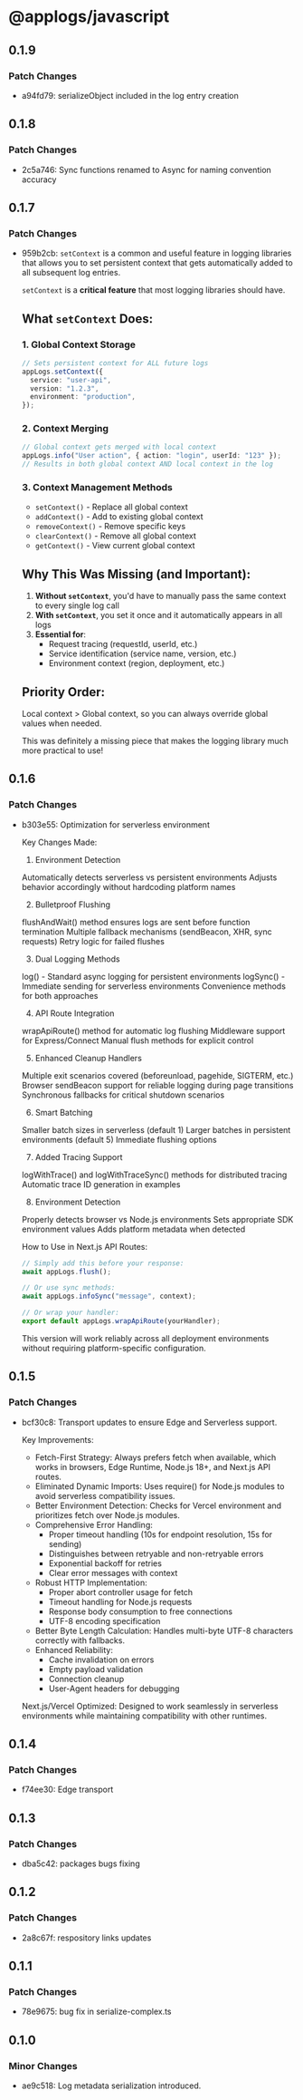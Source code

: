 # @applogs/javascript

## 0.1.9

### Patch Changes

- a94fd79: serializeObject included in the log entry creation

## 0.1.8

### Patch Changes

- 2c5a746: Sync functions renamed to Async for naming convention accuracy

## 0.1.7

### Patch Changes

- 959b2cb: `setContext` is a common and useful feature in logging libraries that allows you to set persistent context that gets automatically added to all subsequent log entries.

  `setContext` is a **critical feature** that most logging libraries should have.

  ## What `setContext` Does:

  ### 1. **Global Context Storage**

  ```typescript
  // Sets persistent context for ALL future logs
  appLogs.setContext({
    service: "user-api",
    version: "1.2.3",
    environment: "production",
  });
  ```

  ### 2. **Context Merging**

  ```typescript
  // Global context gets merged with local context
  appLogs.info("User action", { action: "login", userId: "123" });
  // Results in both global context AND local context in the log
  ```

  ### 3. **Context Management Methods**

  - `setContext()` - Replace all global context
  - `addContext()` - Add to existing global context
  - `removeContext()` - Remove specific keys
  - `clearContext()` - Remove all global context
  - `getContext()` - View current global context

  ## Why This Was Missing (and Important):

  1. **Without `setContext`**, you'd have to manually pass the same context to every single log call
  2. **With `setContext`**, you set it once and it automatically appears in all logs
  3. **Essential for**:
     - Request tracing (requestId, userId, etc.)
     - Service identification (service name, version, etc.)
     - Environment context (region, deployment, etc.)

  ## Priority Order:

  Local context > Global context, so you can always override global values when needed.

  This was definitely a missing piece that makes the logging library much more practical to use!

## 0.1.6

### Patch Changes

- b303e55: Optimization for serverless environment

  Key Changes Made:

  1. Environment Detection

  Automatically detects serverless vs persistent environments
  Adjusts behavior accordingly without hardcoding platform names

  2. Bulletproof Flushing

  flushAndWait() method ensures logs are sent before function termination
  Multiple fallback mechanisms (sendBeacon, XHR, sync requests)
  Retry logic for failed flushes

  3. Dual Logging Methods

  log() - Standard async logging for persistent environments
  logSync() - Immediate sending for serverless environments
  Convenience methods for both approaches

  4. API Route Integration

  wrapApiRoute() method for automatic log flushing
  Middleware support for Express/Connect
  Manual flush methods for explicit control

  5. Enhanced Cleanup Handlers

  Multiple exit scenarios covered (beforeunload, pagehide, SIGTERM, etc.)
  Browser sendBeacon support for reliable logging during page transitions
  Synchronous fallbacks for critical shutdown scenarios

  6. Smart Batching

  Smaller batch sizes in serverless (default 1)
  Larger batches in persistent environments (default 5)
  Immediate flushing options

  7. Added Tracing Support

  logWithTrace() and logWithTraceSync() methods for distributed tracing
  Automatic trace ID generation in examples

  8. Environment Detection

  Properly detects browser vs Node.js environments
  Sets appropriate SDK environment values
  Adds platform metadata when detected

  How to Use in Next.js API Routes:

  ```typescript
  // Simply add this before your response:
  await appLogs.flush();

  // Or use sync methods:
  await appLogs.infoSync("message", context);

  // Or wrap your handler:
  export default appLogs.wrapApiRoute(yourHandler);
  ```

  This version will work reliably across all deployment environments without requiring platform-specific configuration.

## 0.1.5

### Patch Changes

- bcf30c8: Transport updates to ensure Edge and Serverless support.

  Key Improvements:

  - Fetch-First Strategy: Always prefers fetch when available, which works in browsers, Edge Runtime, Node.js 18+, and Next.js API routes.
  - Eliminated Dynamic Imports: Uses require() for Node.js modules to avoid serverless compatibility issues.
  - Better Environment Detection: Checks for Vercel environment and prioritizes fetch over Node.js modules.
  - Comprehensive Error Handling:
    - Proper timeout handling (10s for endpoint resolution, 15s for sending)
    - Distinguishes between retryable and non-retryable errors
    - Exponential backoff for retries
    - Clear error messages with context
  - Robust HTTP Implementation:
    - Proper abort controller usage for fetch
    - Timeout handling for Node.js requests
    - Response body consumption to free connections
    - UTF-8 encoding specification
  - Better Byte Length Calculation: Handles multi-byte UTF-8 characters correctly with fallbacks.
  - Enhanced Reliability:
    - Cache invalidation on errors
    - Empty payload validation
    - Connection cleanup
    - User-Agent headers for debugging

  Next.js/Vercel Optimized: Designed to work seamlessly in serverless environments while maintaining compatibility with other runtimes.

## 0.1.4

### Patch Changes

- f74ee30: Edge transport

## 0.1.3

### Patch Changes

- dba5c42: packages bugs fixing

## 0.1.2

### Patch Changes

- 2a8c67f: respository links updates

## 0.1.1

### Patch Changes

- 78e9675: bug fix in serialize-complex.ts

## 0.1.0

### Minor Changes

- ae9c518: Log metadata serialization introduced.
